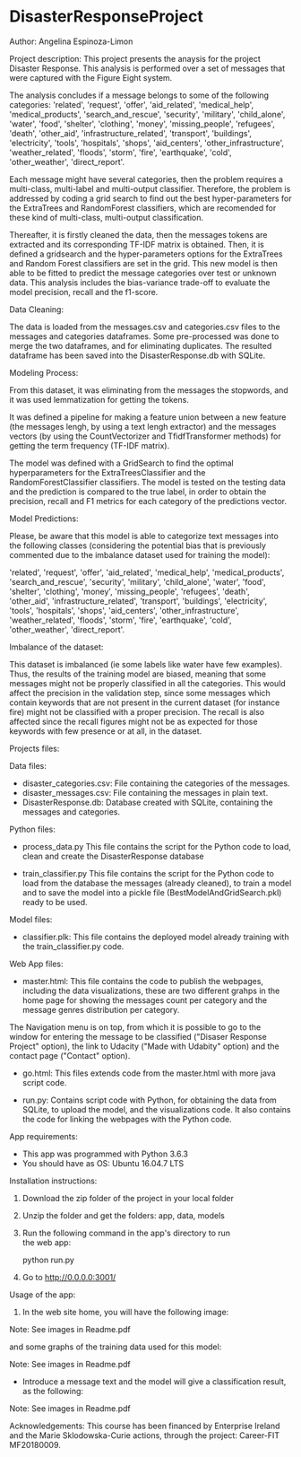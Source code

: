 # DisasterResponseProject

Author: Angelina Espinoza-Limon

Project description:
This project presents the anaysis for the project Disaster Response. This analysis is performed over a set of messages that were captured with the Figure Eight system. 

The analysis concludes if a message belongs to some of the following categories: 'related', 'request', 'offer', 'aid_related', 'medical_help', 'medical_products', 'search_and_rescue', 'security', 'military', 'child_alone', 'water', 'food', 'shelter', 'clothing', 'money', 'missing_people', 'refugees', 'death', 'other_aid', 'infrastructure_related', 'transport', 'buildings', 'electricity', 'tools', 'hospitals', 'shops', 'aid_centers', 'other_infrastructure', 'weather_related', 'floods', 'storm', 'fire', 'earthquake', 'cold', 'other_weather', 'direct_report'.

Each message might have several categories, then the problem requires a multi-class, multi-label and multi-output classifier. Therefore, the problem is addressed by coding a grid search to find out the best hyper-parameters for the ExtraTrees and RandomForest  classifiers, which are recomended for these kind of multi-class, multi-output classification.

Thereafter, it is firstly cleaned the data, then the messages tokens are extracted and its corresponding TF-IDF matrix is obtained. Then, it is defined a gridsearch and the hyper-parameters options for the ExtraTrees and Random Forest classifiers are set in the grid. This new model is then able to be fitted to predict the message categories over test or unknown data. This analysis includes the bias-variance trade-off to evaluate the model precision, recall and the f1-score. 

Data Cleaning:

The data is loaded from the messages.csv and categories.csv files to the messages and categories dataframes. Some pre-processed was done to merge the two dataframes, and for eliminating duplicates. The resulted dataframe has been saved into the DisasterResponse.db with SQLite.


Modeling Process:

From this dataset, it was eliminating from the messages the stopwords, and it was used lemmatization for getting the tokens. 

It was defined a pipeline for making a feature union between a new feature (the messages lengh, by using a text lengh extractor) and the messages vectors (by using the CountVectorizer and TfidfTransformer methods) for getting the term frequency (TF-IDF matrix).

The model was defined with a GridSearch to find the optimal hyperparameters for the ExtraTreesClassifier and the RandomForestClassifier classifiers. The model is tested on the testing data and the prediction is compared to the true label, in order to obtain the precision, recall and F1 metrics for each category of the predictions vector.

Model Predictions:

Please, be aware that this model is able to categorize text messages into the following classes (considering the potential bias that is previously commented due to the imbalance dataset used for training the model):

'related', 'request', 'offer', 'aid_related', 'medical_help', 'medical_products', 'search_and_rescue', 'security', 'military', 'child_alone', 'water', 'food', 'shelter', 'clothing', 'money', 'missing_people', 'refugees', 'death', 'other_aid', 'infrastructure_related', 'transport', 'buildings', 'electricity', 'tools', 'hospitals', 'shops', 'aid_centers', 'other_infrastructure', 'weather_related', 'floods', 'storm', 'fire', 'earthquake', 'cold', 'other_weather', 'direct_report'.


Imbalance of the dataset:

This dataset is imbalanced (ie some labels like water have few examples). Thus, the results of the training model are biased, meaning that some messages might not be properly classified in all the categories. This would affect the precision in the validation step, since some messages which contain keywords that are not present in the current dataset (for instance fire) might not be classified with a proper precision. The recall is also affected since the recall figures might not be as expected for those keywords with few presence or at all, in the dataset.

Projects files:

Data files: 

  - disaster_categories.csv: File containing the categories of the messages.
  - disaster_messages.csv: File containing the messages in plain text.
  - DisasterResponse.db: Database created with SQLite, containing the messages and categories.

Python files:

  - process_data.py
	This file contains the script for the Python code to load, clean and create the DisasterResponse database

  - train_classifier.py
     This file contains the script for the Python code to load from the database the messages (already cleaned), to train a model and to save the model into a pickle file (BestModelAndGridSearch.pkl) ready to be used.

Model files:

  - classifier.plk: This file contains the deployed model already training with the train_classifier.py code.

Web App files:

  - master.html: This file contains the code to publish the webpages, including the data visualizations, these are two different grahps in the home page for showing the messages count per category and the message genres distribution per category. 

The Navigation menu is on top, from which it is possible to go to the window for entering the message to be classified ("Disaser Response Project" option), the link to Udacity ("Made with Udabity" option) and the contact page ("Contact" option).

  - go.html: This files extends code from the master.html with more java script code.

  - run.py: Contains script code with Python, for obtaining the  data from SQLite, to upload the model, and the visualizations code. It also contains the code for linking the webpages with the Python code.

App requirements:
- This app was programmed with Python 3.6.3
- You should have as OS: Ubuntu 16.04.7 LTS

Installation instructions:
1. Download the zip folder of the project in your local folder
2. Unzip the folder and get the folders: app, data, models
3. Run the following command in the app's directory to run  
    the web app:

    python run.py

4. Go to http://0.0.0.0:3001/

Usage of the app:
1. In the web site home, you will have the following image:

Note: See images in Readme.pdf
 
and some graphs of the training data used for this model:

Note: See images in Readme.pdf

- Introduce a message text and the model will give a classification result, as the following:

Note: See images in Readme.pdf


Acknowledgements:
This course has been financed by Enterprise Ireland and the Marie Sklodowska-Curie actions, through the project: Career-FIT MF20180009.







